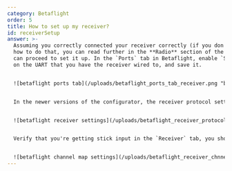 ```yaml
---
category: Betaflight
order: 5
title: How to set up my receiver?
id: receiverSetup
answer: >-
  Assuming you correctly connected your receiver correctly (if you don't know
  how to do that, you can read further in the **Radio** section of the FAQ), you
  can proceed to set it up. In the `Ports` tab in Betaflight, enable `SerialRx`
  on the UART that you have the receiver wired to, and save it.


  ![betaflight ports tab](/uploads/betaflight_ports_tab_receiver.png "betaflight ports tab")


  In the newer versions of the configurator, the receiver protocol settings should be in the `Receiver` tab, if not, then in `Configuration`. Select your receiver mode (SPI for integrated receivers like on AIOs, Serial for 99.99% of the rest), then set the protocol to the one you need for your receiver: SBUS or F.Port for FrSky, CRSF for Crossfire/Tracer/ELRS, IRC Ghost for Ghost, etc...


  ![betaflight receiver settings](/uploads/betaflight_receiver_protocol.png "betaflight receiver settings")


  Verify that you're getting stick input in the `Receiver` tab, you should see the channel bars move in response to your stick movements. If the channels are out of order, you can manually swap them in the text box that should say something like `AETR1234`. Find your radio channel mapping, or change the order of the letters until all your channels match


  ![betaflight channel map settings](/uploads/betaflight_receiver_chnnel_map.png "betaflight channel map settings")
---
```

